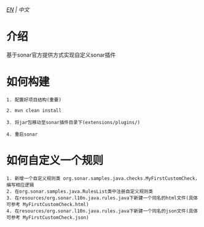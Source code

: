 *_[EN](https://github.com/yonyong/sonar-java-custom-plugin/blob/master/README_EN.md) | 中文_*
# 介绍
基于sonar官方提供方式实现自定义sonar插件
# 如何构建
```$xslt
1. 配置好项目结构(重要)

2. mvn clean install

3. 将jar包移动至sonar插件目录下(extensions/plugins/)

4. 重启sonar
```

# 如何自定义一个规则
```$xslt
1. 新增一个自定义规则类 org.sonar.samples.java.checks.MyFirstCustomCheck，编写相应逻辑
2. 在org.sonar.samples.java.RulesList类中注册自定义规则类
3. 在resources/org.sonar.l10n.java.rules.java下新建一个同名的html文件(具体可参考 MyFirstCustomCheck.html)
4. 在resources/org.sonar.l10n.java.rules.java下新建一个同名的json文件(具体可参考 MyFirstCustomCheck.json)
```
